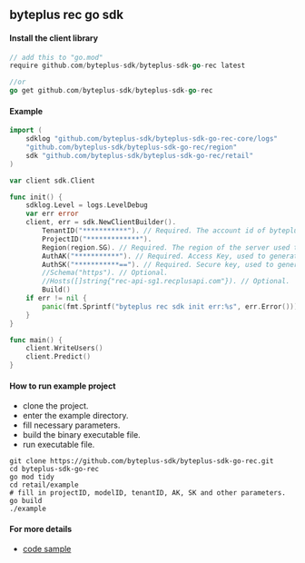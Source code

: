 ## byteplus rec go sdk

#### Install the client library
```go
// add this to "go.mod"
require github.com/byteplus-sdk/byteplus-sdk-go-rec latest

//or
go get github.com/byteplus-sdk/byteplus-sdk-go-rec
```

#### Example
```go
import (
	sdklog "github.com/byteplus-sdk/byteplus-sdk-go-rec-core/logs"
	"github.com/byteplus-sdk/byteplus-sdk-go-rec/region"
	sdk "github.com/byteplus-sdk/byteplus-sdk-go-rec/retail"
)

var client sdk.Client

func init() {
	sdklog.Level = logs.LevelDebug
	var err error
	client, err = sdk.NewClientBuilder().
		TenantID("***********"). // Required. The account id of byteplus.
		ProjectID("*************").
		Region(region.SG). // Required. The region of the server used to provide service.
		AuthAK("***********"). // Required. Access Key, used to generate request signature.
		AuthSK("***********=="). // Required. Secure key, used to generate request signature.
		//Schema("https"). // Optional.
		//Hosts([]string{"rec-api-sg1.recplusapi.com"}). // Optional.
		Build()
	if err != nil {
		panic(fmt.Sprintf("byteplus rec sdk init err:%s", err.Error()))
	}
}

func main() {
	client.WriteUsers()
	client.Predict()
}
```

#### How to run example project
* clone the project.
* enter the example directory.
* fill necessary parameters.
* build the binary executable file.
* run executable file.

```shell
git clone https://github.com/byteplus-sdk/byteplus-sdk-go-rec.git
cd byteplus-sdk-go-rec
go mod tidy
cd retail/example
# fill in projectID, modelID, tenantID, AK, SK and other parameters.
go build
./example
```

#### For more details
* [code sample](https://docs.byteplus.com/recommend/docs/code-samplesaas)